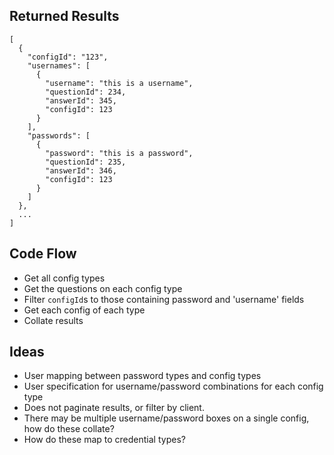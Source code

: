 ## Returned Results

```
[
  {
    "configId": "123",
    "usernames": [
      {
        "username": "this is a username",
        "questionId": 234,
        "answerId": 345,
        "configId": 123
      }
    ],
    "passwords": [
      {
        "password": "this is a password",
        "questionId": 235,
        "answerId": 346,
        "configId": 123
      }
    ]
  },
  ...
]
```


## Code Flow

- Get all config types
- Get the questions on each config type
- Filter `configId`s to those containing password and 'username' fields
- Get each config of each type
- Collate results


## Ideas

- User mapping between password types and config types
- User specification for username/password combinations for each config type
- Does not paginate results, or filter by client.
- There may be multiple username/password boxes on a single config, how do these collate?
- How do these map to credential types?